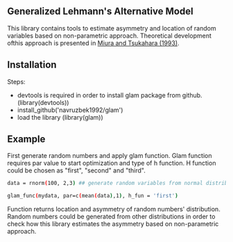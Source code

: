 

## Generalized Lehmann's Alternative Model

This library contains tools to estimate asymmetry and location of random variables based on non-parametric approach.
Theoretical development ofthis approach is presented in [Miura and Tsukahara (1993)](http://www3.stat.sinica.edu.tw/statistica/j3n1/j3n17/j3n17.htm). 


## Installation

Steps:

- devtools is required in order to install glam package from github. (library(devtools))
- install_github('navruzbek1992/glam')
- load the library (library(glam))


## Example

First generate random numbers and apply glam function. Glam function requires par value to start optimization and type of h function. H function could be chosen as "first", "second" and "third". 

```bash
data = rnorm(100, 2,3) ## generate random variables from normal distribution.

glam_func(mydata, par=c(mean(data),1), h_fun = 'first')
```
Function returns location and asymmetry of random numbers' distribution. Random numbers could be generated from other distributions in order to check how this library estimates the asymmetry based on non-parametric approach.
